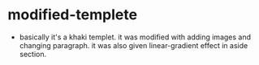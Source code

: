 # modified-templete
- basically it's a khaki templet. it was modified with adding images and changing paragraph. it was also given linear-gradient effect in aside section.
